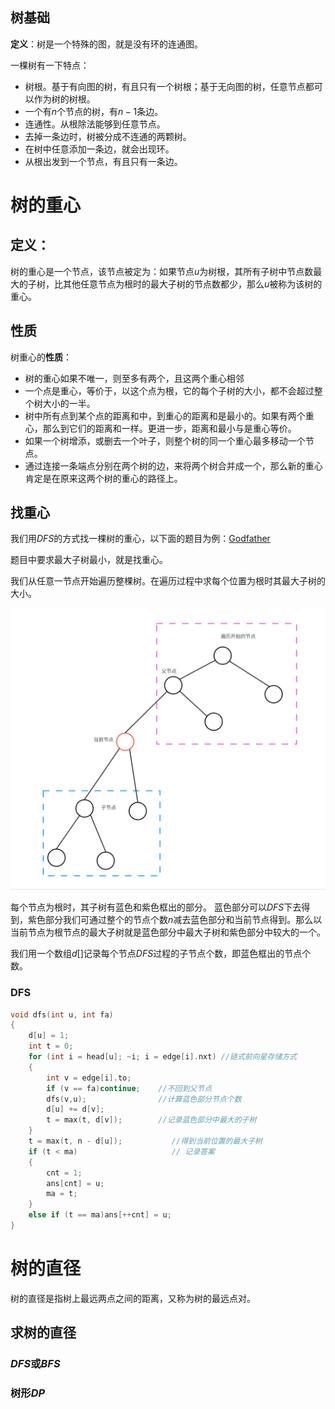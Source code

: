 ## 树基础
**定义**：树是一个特殊的图，就是没有环的连通图。

一棵树有一下特点：
- 树根。基于有向图的树，有且只有一个树根；基于无向图的树，任意节点都可以作为树的树根。
- 一个有$n$个节点的树，有$n-1$条边。
- 连通性。从根除法能够到任意节点。
- 去掉一条边时，树被分成不连通的两颗树。
- 在树中任意添加一条边，就会出现环。
- 从根出发到一个节点，有且只有一条边。

# 树的重心


## 定义：
树的重心是一个节点，该节点被定为：如果节点$u$为树根，其所有子树中节点数最大的子树，比其他任意节点为根时的最大子树的节点数都少，那么$u$被称为该树的重心。

## 性质
树重心的**性质**：
- 树的重心如果不唯一，则至多有两个，且这两个重心相邻
- 一个点是重心，等价于，以这个点为根，它的每个子树的大小，都不会超过整个树大小的一半。
- 树中所有点到某个点的距离和中，到重心的距离和是最小的。如果有两个重心，那么到它们的距离和一样。更进一步，距离和最小与是重心等价。
- 如果一个树增添，或删去一个叶子，则整个树的同一个重心最多移动一个节点。
- 通过连接一条端点分别在两个树的边，来将两个树合并成一个，那么新的重心肯定是在原来这两个树的重心的路径上。

## 找重心

我们用$DFS$的方式找一棵树的重心，以下面的题目为例：[Godfather](http://poj.org/problem?id=3107)

题目中要求最大子树最小，就是找重心。

我们从任意一节点开始遍历整棵树。在遍历过程中求每个位置为根时其最大子树的大小。


<div align="center"><img src="img/01.png"width="750"></div>

每个节点为根时，其子树有蓝色和紫色框出的部分。
蓝色部分可以$DFS$下去得到，紫色部分我们可通过整个的节点个数$n$减去蓝色部分和当前节点得到。那么以当前节点为根节点的最大子树就是蓝色部分中最大子树和紫色部分中较大的一个。

我们用一个数组$d[]$记录每个节点$DFS$过程的子节点个数，即蓝色框出的节点个数。
### DFS
```cpp
void dfs(int u, int fa)
{
	d[u] = 1;
	int t = 0;
	for (int i = head[u]; ~i; i = edge[i].nxt) //链式前向星存储方式
	{
		int v = edge[i].to;
		if (v == fa)continue;    //不回到父节点
		dfs(v,u);                //计算蓝色部分节点个数
		d[u] += d[v];   
		t = max(t, d[v]);        //记录蓝色部分中最大的子树
	}
	t = max(t, n - d[u]);           //得到当前位置的最大子树
	if (t < ma)                     // 记录答案
	{
		cnt = 1;
		ans[cnt] = u;
		ma = t;
	}
	else if (t == ma)ans[++cnt] = u;
}
```

# 树的直径

树的直径是指树上最远两点之间的距离，又称为树的最远点对。

## 求树的直径

### $DFS$或$BFS$



### 树形$DP$






